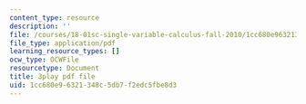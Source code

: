 ```yaml
---
content_type: resource
description: ''
file: /courses/18-01sc-single-variable-calculus-fall-2010/1cc680e96321348c5db7f2edc5fbe8d3_Bb-bgJdOqig.pdf
file_type: application/pdf
learning_resource_types: []
ocw_type: OCWFile
resourcetype: Document
title: 3play pdf file
uid: 1cc680e9-6321-348c-5db7-f2edc5fbe8d3
---
```

